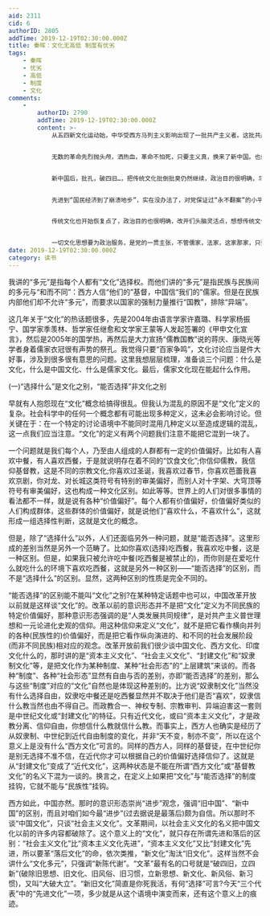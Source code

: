 ```yaml
---
aid: 2311
cid: 6
authorID: 2805
addTime: 2019-12-19T02:30:00.000Z
title: 秦晖：文化无高低 制度有优劣
tags:
    - 秦晖
    - 优劣
    - 高低
    - 制度
    - 文化
comments:
    -
        authorID: 2790
        addTime: 2019-12-19T02:30:00.000Z
        content: >-
            从五四新文化运动始，中华受西方马列主义影响出现了一批共产主义者。这批共产主义者想用先进的西方思想取代传统文化思想，改造社会，时代革命。高喊“打倒孔家店“，”万恶孝为先”，“科学，民主”…。政治目的很明确，在中华实现社会主义社会。


            无数的革命先烈抛头颅，洒热血，革命不怕死，只要主义真，换来了新中国。也感动了无数人，至今号称要为真理献身不要命大把，都爱好吃葱，张口就有葱味。


            新中国后，批孔，破四旧…，把传统文化批倒批臭仍然继续，政治目的很明确，马列党的社会主义新文化是最伟大的，最先进的。


            先进到“国民经济到了崩溃地步”，实在没办法了，对党保证过“永不翻案”的小平也没办法，只有翻案，走资本主义道路，改开。还跑到美国，戴顶牛仔帽，牛仔样了。


            传统文化也开始恢复点了，政治目的也很明确，改开们头脑灵活点，想想传统文化还是有用，还搞马列那一套造反有理，总有天会被造了反。至今孔子学院一些，借孔老二搞搞大外宣。


            一切文化思想要为政治服务，是党的一贯主张，不管儒家，法家，这家那家，只要能为政治服务就行。社会主义核心价值观中也有民主，自由。
date: 2019-12-19T02:30:00.000Z
category: 读书
---
```


我讲的“多元”是指每个人都有“文化”选择权。而他们讲的“多元”是指民族与民族间的多元与“和而不同”：西方人信“他们的”基督，中国信“我们的”儒家。但是在民族内部他们却不允许“多元”，而要求以国家的强制力量推行“国教”，排除“异端”。

这几年关于“文化”的热话题很多，先是2004年由语言学家许嘉璐、科学家杨振宁、国学家季羡林、哲学家任继愈和文学家王蒙等人发起签署的《甲申文化宣言》，然后是2005年的国学热，再然后是大力宣扬“儒教国教”说的蒋庆、康晓光等学者身着儒家衣冠很有声势的祭孔。我觉得只要“百家争鸣”，文化讨论应当是件大好事，涉及到很多很有意思的问题。这里我想层层梳理，准备谈三个问题：什么是文化，什么是中国文化、什么是儒家文化。最后，儒家文化现在能起什么作用。

(一)“选择什么”是文化之别，“能否选择”非文化之别

早就有人抱怨现在“文化”概念给搞得很乱。但我认为混乱的原因不是“文化”定义的复杂。社会科学中的任何一个概念都有可能出现多种定义，这未必会影响讨论。但关键在于：在一个特定的讨论语境中不能同时混用几种定义以至造成逻辑的混乱，这一点我们应当注意。“文化”的定义有两个问题我们注意不能把它混到一块了。

一个问题就是我们每个人，乃至由人组成的人群都有一定的价值偏好。比如有人喜欢中餐，有人喜欢西餐，于是就说明存在着不同的“饮食文化”;你信仰儒教，我信仰基督教，这是不同的宗教文化;你喜欢过圣诞，我喜欢过春节，你喜欢芭蕾我喜欢京剧，你对龙、对长城这类符号有特别的审美偏好，而别人对十字架、大穹顶等符号有审美偏好，这也构成一种文化区别。如此等等。世界上的人们对很多事情的看法都不一样，就是说有各种“价值偏好”。每个人都有价值偏好，价值偏好类似的人们构成群体，这些群体的价值偏好，就是说他们“喜欢什么，不喜欢什么”，这就形成一组选择性判断，这就是文化的概念。

但是，除了“选择什么”以外，人们还面临另外一种问题，就是“能否选择”。这里形成的差别当然是另外一个范畴了。比如你喜欢(选择)吃西餐，我喜欢吃中餐，这是一种区别。但是，如果我只被允许吃中餐(吃西餐是被禁止的)，而你则是在爱吃什么就吃什么的环境下喜欢吃西餐，这就是另外一种区别——“能否选择”的区别，而不是“选择什么”的区别。显然，这两种区别的性质是完全不同的。

“能否选择”的区别能不能叫“文化”之别?在某种特定话题中也可以，中国改革开放以前就是这样谈“文化”的。改革以前的意识形态并不是把“文化”定义为不同民族的特定价值偏好，那种意识形态强调的是“人类发展共同规律”，是对共产主义普世理想和一元论进化史观的信仰。用这种信仰来定义“文化”，就不是把它看作横向并列的各种(民族性的)价值偏好，而是把它看作纵向演进的、和不同的社会发展阶段(而非不同民族)相对应的观念。改革开放前我们很少谈中国文化、西方文化、印度文化什么的，那时讲的是“资本主义文化”、“社会主义文化”、“封建文化”和“奴隶制文化”等，是把文化作为某种制度、某种“社会形态”的“上层建筑”来谈的。而各种“制度”、各种“社会形态”显然有自由与否的差别，亦即“能否选择”的差别，那么与这些“制度”对应的“文化”自然也是体现这种差别的。比方说“奴隶制文化”当然没有什么选择自由，奴隶吃中餐还是吃西餐显然并不取决于他们是否“喜欢”，奴隶信什么教当然也由不得自己。而政教合一、神权专制、宗教审判、异端迫害这一套则是中世纪文化或“封建文化”的特征。只有近代文化，或曰“资本主义文化”，才是政教分离、信仰自由，你想信什么教就信什么教。而事实上，西方人也确实是经历了从奴隶制、中世纪到近代自由制度的变化，并非“天不变，制亦不变”，所以在这个意义上是没有什么“西方文化”可言的。同样的西方人，同样的基督徒，在中世纪你是别无选择不准不信，在近代你才可以根据自己的价值偏好选择信仰了。这就是从“封建文化”变成了“近代文化”，这两种状态是不能在所谓“西方文化”或“基督教文化”的名义下混为一谈的。换言之，在定义上如果把“文化”与“能否选择”的制度挂钩，它就不能与“民族性”挂钩。

西方如此，中国亦然。那时的意识形态崇尚“进步”观念，强调“旧中国”、“新中国”的区别，而且对咱们如今最“进步”(过去据说是最落后)颇为自信。所以那时不谈“中国文化”，只谈“社会主义文化”。文革期间，以社会主义文化的名义把中国文化以前的许多内容都破除了。这个意义上的“文化”，就只存在所谓先进和落后的区别：“社会主义文化”比“资本主义文化先进”，“资本主义文化”又比“封建文化”先进，所以要革“落后文化”的命，依次类推，“新文化”淘汰“旧文化”。这样当然不会讲什么“文化多元”，只强调“新陈代谢”。“文革”最有名的口号就是“破四旧，立四新”(破除旧思想、旧文化、旧风俗、旧习惯，立新思想、新文化、新风俗、新习惯)，又叫“大破大立”。“新旧文化”简直是你死我活，有何“选择”可言?今天“三个代表”中的“先进文化”一项，多少就是从这个语境中演变而来，还有这个意义上的痕迹。
